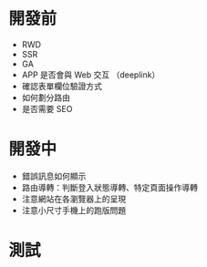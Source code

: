 # 開發前

-  RWD
-  SSR
-  GA
-  APP 是否會與 Web 交互 （deeplink）
-  確認表單欄位驗證方式
-  如何劃分路由
-  是否需要 SEO

# 開發中

-  錯誤訊息如何顯示
-  路由導轉：判斷登入狀態導轉、特定頁面操作導轉
-  注意網站在各瀏覽器上的呈現
-  注意小尺寸手機上的跑版問題

# 測試
